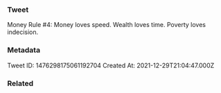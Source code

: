 ### Tweet
Money Rule #4: 
Money loves speed. 
Wealth loves time.
Poverty loves indecision.

### Metadata
Tweet ID: 1476298175061192704
Created At: 2021-12-29T21:04:47.000Z

### Related

